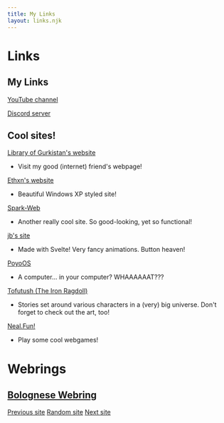 ```yaml
---
title: My Links
layout: links.njk
---
```


# Links
## My Links
[YouTube channel](https://youtube.com/@TheOliveOli38)

[Discord server](https://discord.gg/bT9yyBRpFm)

## Cool sites!
[Library of Gurkistan's website](https://libraryofgurkistan.nekoweb.org/)
- Visit my good (internet) friend's webpage!

[Ethxn's website](https://ethxn.xyz/)
- Beautiful Windows XP styled site!

[Spark-Web](https://darkosparko.nekoweb.org/)
- Another really cool site. So good-looking, yet so functional!

[jb's site](https://jb.is-a.dev/)
- Made with Svelte! Very fancy animations. Button heaven!

[PoyoOS](https://poyo.study/)
- A computer... in your computer? WHAAAAAAT???

[Tofutush (The Iron Ragdoll)](https://tofutush.github.io/The-Iron-Ragdoll)
- Stories set around various characters in a (very) big universe. Don't forget to check out the art, too!

[Neal.Fun!](https://neal.fun/)
- Play some cool webgames!

# Webrings
## [Bolognese Webring](https://daisy.nekoweb.org/webring)
[Previous site](https://spagwhetti.github.io/redirect.html?to=prev&name=TheOliveOli)
[Random site](https://spagwhetti.github.io/redirect.html?to=random&name=TheOliveOli)
[Next site](https://spagwhetti.github.io/redirect.html?to=next&name=TheOliveOli)

